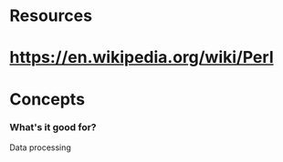 # Resources
# https://en.wikipedia.org/wiki/Perl
# Concepts
### What's it good for?
Data processing
